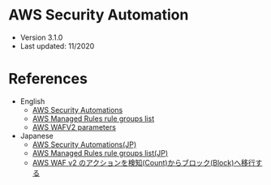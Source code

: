 # AWS Security Automation

- Version 3.1.0
- Last updated: 11/2020

# References

- English
	- [AWS Security Automations](https://aws.amazon.com/solutions/implementations/aws-waf-security-automations/?nc1=h_ls)
	- [AWS Managed Rules rule groups list](https://docs.aws.amazon.com/waf/latest/developerguide/aws-managed-rule-groups-list.html)
	- [AWS WAFV2 parameters](https://docs.aws.amazon.com/ja_jp/waf/latest/APIReference/API_All.html)
- Japanese
	- [AWS Security Automations(JP)](https://aws.amazon.com/jp/solutions/implementations/aws-waf-security-automations/)
	- [AWS Managed Rules rule groups list(JP)](https://docs.aws.amazon.com/ja_jp/waf/latest/developerguide/aws-managed-rule-groups-list.html)
	- [AWS WAF v2 のアクションを検知(Count)からブロック(Block)へ移行する](https://runble1.com/aws-waf-v2-action/)
